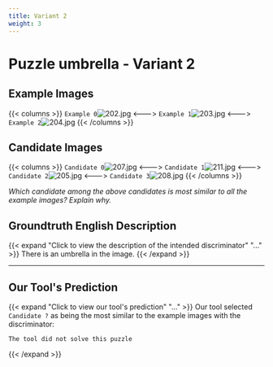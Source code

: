 ```yaml
---
title: Variant 2
weight: 3
---
```


# Puzzle umbrella - Variant 2

## Example Images
{{< columns >}}
`Example 0`![202.jpg](/natscene_data/images/202.jpg)
<--->
`Example 1`![203.jpg](/natscene_data/images/203.jpg)
<--->
`Example 2`![204.jpg](/natscene_data/images/204.jpg)
{{< /columns >}}

## Candidate Images
{{< columns >}}
`Candidate 0`![207.jpg](/natscene_data/images/207.jpg)
<--->
`Candidate 1`![211.jpg](/natscene_data/images/211.jpg)
<--->
`Candidate 2`![205.jpg](/natscene_data/images/205.jpg)
<--->
`Candidate 3`![208.jpg](/natscene_data/images/208.jpg)
{{< /columns >}}

*Which candidate among the above candidates is most similar to all the example images? Explain why.*

## Groundtruth English Description

{{< expand "Click to view the description of the intended discriminator" "..." >}}
There is an umbrella in the image.
{{< /expand >}}

---



## Our Tool's Prediction

{{< expand "Click to view our tool's prediction" "..." >}}
Our tool selected `Candidate ?` as being the most similar to the example images with the discriminator:
```plaintext
The tool did not solve this puzzle
```
{{< /expand >}}
